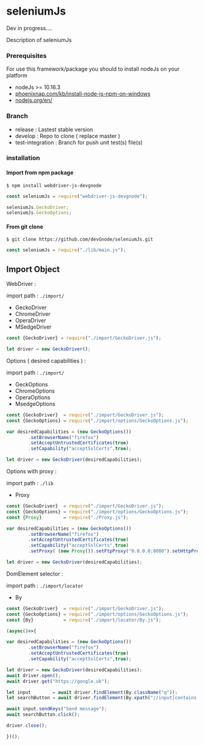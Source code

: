 # seleniumJs

Dev in progress....

Description of seleniumJs
 
### Prerequisites

 For use this framework/package you should to install nodeJs on your platform

- nodeJs >= 10.16.3
- [phoenixnap.com/kb/install-node-js-npm-on-windows](https://phoenixnap.com/kb/install-node-js-npm-on-windows)
- [nodejs.org/en/](https://nodejs.org/en/)

### Branch

- release : Lastest stable version
- develop : Repo to clone ( replace master ) 
- test-integration : Branch for push unit test(s) file(s)

### installation 

#### Import from npm package

``
$ npm install webdriver-js-devgnode
``

```javascript
const seleniumJs = require("webdriver-js-devgnode");

seleniumJs.GeckoDriver;
seleniumJs.GeckoOptions;

```

#### From git clone

``
$ git clone https://github.com/devGnode/seleniumJs.git
``

```javascript
const seleniumJs = require("./lib/main.js");
```

## Import Object

WebDriver :

import path :
``
 ./import/
``

- GeckoDriver
- ChromeDriver
- OperaDriver
- MSedgeDriver

```javascript
const {GeckoDriver} = require("./import/GeckoDriver.js");

let driver = new GeckoDriver();
```

Options ( desired capabilities ) :

import path :
``
 ./import/
``

- GeckOptions
- ChromeOptions
- OperaOptions
- MsedgeOptions

```javascript
const {GeckoDriver}  = require("./import/GeckoDriver.js");
const {GeckoOptions} = require("./import/options/GeckoOptions.js");

var desiredCapabilities = (new GeckoOptions())
        .setBrowserName("firefox")
        .setAcceptUntrustedCertificates(true)
        .setCapability("acceptSslCerts",true);

let driver = new GeckoDriver(desiredCapabilities);
```
Options with proxy :

import path :
``
 ./lib
``

- Proxy

```javascript
const {GeckoDriver}  = require("./import/GeckoDriver.js");
const {GeckoOptions} = require("./import/options/GeckoOptions.js");
const {Proxy}        = require("./Proxy.js");

var desiredCapabilities = (new GeckoOptions())
        .setBrowserName("firefox")
        .setAcceptUntrustedCertificates(true)
        .setCapability("acceptSslCerts",true)
        .setProxy( (new Proxy()).setFtpProxy("0.0.0.0:8080").setHttpProxy("0.0.0.0:8080").setSslProxy("0.0.0.0:8080") );

let driver = new GeckoDriver(desiredCapabilities);
```

DomElement selector :

import path :
``
 ./import/locator
``

- By

```javascript
const {GeckoDriver}  = require("./import/GeckoDriver.js");
const {GeckoOptions} = require("./import/options/GeckoOptions.js");
const {By}           = require("./import/locator/By.js");

(async()=>{

var desiredCapabilities = (new GeckoOptions())
        .setBrowserName("firefox")
        .setAcceptUntrustedCertificates(true)
        .setCapability("acceptSslCerts",true);

let driver = new GeckoDriver(desiredCapabilities);
await driver.open();
await driver.get("https://google.uk");

let input        = await driver.findElement(By.className("q"));
let searchButton = await driver.findElement(By.xpath("//input[contains(@value,'Recherche Google') and @type='submit']"));

await input.sendKeys("Send message");
await searchButton.click();

driver.close();

})();
```

